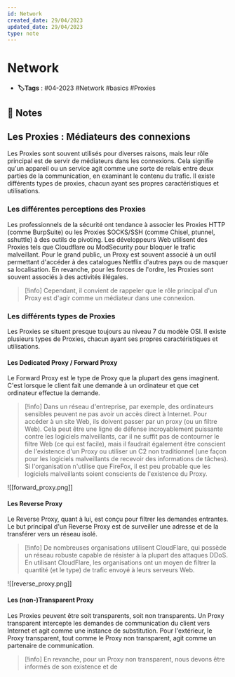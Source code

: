 ```yaml
---
id: Network
created_date: 29/04/2023
updated_date: 29/04/2023
type: note
---
```


#  Network
- **🏷️Tags** :  #04-2023 #Network #basics #Proxies

## 📝 Notes

## Les Proxies : Médiateurs des connexions

Les Proxies sont souvent utilisés pour diverses raisons, mais leur rôle principal est de servir de médiateurs dans les connexions. Cela signifie qu'un appareil ou un service agit comme une sorte de relais entre deux parties de la communication, en examinant le contenu du trafic. Il existe différents types de proxies, chacun ayant ses propres caractéristiques et utilisations.

### Les différentes perceptions des Proxies

Les professionnels de la sécurité ont tendance à associer les Proxies HTTP (comme BurpSuite) ou les Proxies SOCKS/SSH (comme Chisel, ptunnel, sshuttle) à des outils de pivoting. Les développeurs Web utilisent des Proxies tels que Cloudflare ou ModSecurity pour bloquer le trafic malveillant. Pour le grand public, un Proxy est souvent associé à un outil permettant d'accéder à des catalogues Netflix d'autres pays ou de masquer sa localisation. En revanche, pour les forces de l'ordre, les Proxies sont souvent associés à des activités illégales.

>[!info]
Cependant, il convient de rappeler que le rôle principal d'un Proxy est d'agir comme un médiateur dans une connexion.

### Les différents types de Proxies

Les Proxies se situent presque toujours au niveau 7 du modèle OSI. Il existe plusieurs types de Proxies, chacun ayant ses propres caractéristiques et utilisations.

#### Les Dedicated Proxy / Forward Proxy

Le Forward Proxy est le type de Proxy que la plupart des gens imaginent. C'est lorsque le client fait une demande à un ordinateur et que cet ordinateur effectue la demande.

>[!info]
>Dans un réseau d'entreprise, par exemple, des ordinateurs sensibles peuvent ne pas avoir un accès direct à Internet. Pour accéder à un site Web, ils doivent passer par un proxy (ou un filtre Web). Cela peut être une ligne de défense incroyablement puissante contre les logiciels malveillants, car il ne suffit pas de contourner le filtre Web (ce qui est facile), mais il faudrait également être conscient de l'existence d'un Proxy ou utiliser un C2 non traditionnel (une façon pour les logiciels malveillants de recevoir des informations de tâches). Si l'organisation n'utilise que FireFox, il est peu probable que les logiciels malveillants soient conscients de l'existence du Proxy.


![[forward_proxy.png]]


#### Les Reverse Proxy

Le Reverse Proxy, quant à lui, est conçu pour filtrer les demandes entrantes. Le but principal d'un Reverse Proxy est de surveiller une adresse et de la transférer vers un réseau isolé.


>[!info]
>De nombreuses organisations utilisent CloudFlare, qui possède un réseau robuste capable de résister à la plupart des attaques DDoS. En utilisant CloudFlare, les organisations ont un moyen de filtrer la quantité (et le type) de trafic envoyé à leurs serveurs Web.

![[reverse_proxy.png]]

#### Les (non-)Transparent Proxy

Les Proxies peuvent être soit transparents, soit non transparents. Un Proxy transparent intercepte les demandes de communication du client vers Internet et agit comme une instance de substitution. Pour l'extérieur, le Proxy transparent, tout comme le Proxy non transparent, agit comme un partenaire de communication.

>[!info]
>En revanche, pour un Proxy non transparent, nous devons être informés de son existence et de
